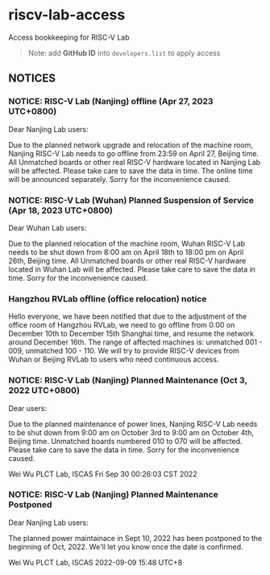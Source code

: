 # riscv-lab-access
Access bookkeeping for RISC-V Lab

> Note: add **GitHub ID** into `developers.list` to apply access

## NOTICES

### NOTICE: RISC-V Lab (Nanjing) offline (Apr 27, 2023 UTC+0800)

Dear Nanjing Lab users:

Due to the planned network upgrade and relocation of the machine room, Nanjing RISC-V Lab needs to go offline from 23:59 on April 27, Beijing time. All Unmatched boards or other real RISC-V hardware located in Nanjing Lab will be affected. Please take care to save the data in time. The online time will be announced separately. Sorry for the inconvenience caused.


### NOTICE: RISC-V Lab (Wuhan) Planned Suspension of Service (Apr 18, 2023 UTC+0800)

Dear Wuhan Lab users:

Due to the planned relocation of the machine room, Wuhan RISC-V Lab needs to be shut down from 8:00 am on April 18th to 18:00 pm on April 26th, Beijing time. All Unmatched boards or other real RISC-V hardware located in Wuhan Lab will be affected. Please take care to save the data in time. Sorry for the inconvenience caused.


### Hangzhou RVLab offline (office relocation) notice

Hello everyone, we have been notified that due to the adjustment of the office room of Hangzhou RVLab, we need to go offline from 0:00 on December 10th to December 15th Shanghai time, and resume the network around December 16th. The range of affected machines is: unmatched 001 - 009, unmatched 100 - 110. We will try to provide RISC-V devices from Wuhan or Beijing RVLab to users who need continuous access.


### NOTICE: RISC-V Lab (Nanjing) Planned Maintenance (Oct 3, 2022 UTC+0800)

Dear users:

Due to the planned maintenance of power lines, Nanjing RISC-V Lab needs to be shut down from 9:00 am on October 3rd to 9:00 am on October 4th, Beijing time. Unmatched boards numbered 010 to 070 will be affected. Please take care to save the data in time. Sorry for the inconvenience caused.

Wei Wu
PLCT Lab, ISCAS
Fri Sep 30 00:26:03 CST 2022

### NOTICE: RISC-V Lab (Nanjing) Planned Maintenance Postponed

Dear Nanjing Lab users:

The planned power maintainace in Sept 10, 2022 has been postponed to the beginning of Oct, 2022. We'll let you know once the date is confirmed.

Wei Wu
PLCT Lab, ISCAS
2022-09-09 15:48 UTC+8

